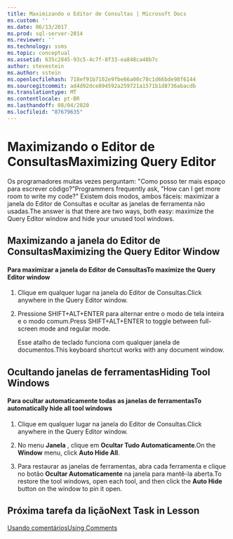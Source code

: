 ```yaml
---
title: Maximizando o Editor de Consultas | Microsoft Docs
ms.custom: ''
ms.date: 06/13/2017
ms.prod: sql-server-2014
ms.reviewer: ''
ms.technology: ssms
ms.topic: conceptual
ms.assetid: 635c2845-93c5-4c7f-8f33-ea848ca48b7c
author: stevestein
ms.author: sstein
ms.openlocfilehash: 718ef91b7102e9fbe66a00c78c1d66bde98f6144
ms.sourcegitcommit: ad4d92dce894592a259721a1571b1d8736abacdb
ms.translationtype: MT
ms.contentlocale: pt-BR
ms.lasthandoff: 08/04/2020
ms.locfileid: "87679635"
---
```

# <a name="maximizing-query-editor"></a><span data-ttu-id="91753-102">Maximizando o Editor de Consultas</span><span class="sxs-lookup"><span data-stu-id="91753-102">Maximizing Query Editor</span></span>
  <span data-ttu-id="91753-103">Os programadores muitas vezes perguntam: "Como posso ter mais espaço para escrever código?"</span><span class="sxs-lookup"><span data-stu-id="91753-103">Programmers frequently ask, "How can I get more room to write my code?"</span></span> <span data-ttu-id="91753-104">Existem dois modos, ambos fáceis: maximizar a janela do Editor de Consultas e ocultar as janelas de ferramenta não usadas.</span><span class="sxs-lookup"><span data-stu-id="91753-104">The answer is that there are two ways, both easy: maximize the Query Editor window and hide your unused tool windows.</span></span>  
  
## <a name="maximizing-the-query-editor-window"></a><span data-ttu-id="91753-105">Maximizando a janela do Editor de Consultas</span><span class="sxs-lookup"><span data-stu-id="91753-105">Maximizing the Query Editor Window</span></span>  
  
#### <a name="to-maximize-the-query-editor-window"></a><span data-ttu-id="91753-106">Para maximizar a janela do Editor de Consultas</span><span class="sxs-lookup"><span data-stu-id="91753-106">To maximize the Query Editor window</span></span>  
  
1.  <span data-ttu-id="91753-107">Clique em qualquer lugar na janela do Editor de Consultas.</span><span class="sxs-lookup"><span data-stu-id="91753-107">Click anywhere in the Query Editor window.</span></span>  
  
2.  <span data-ttu-id="91753-108">Pressione SHIFT+ALT+ENTER para alternar entre o modo de tela inteira e o modo comum.</span><span class="sxs-lookup"><span data-stu-id="91753-108">Press SHIFT+ALT+ENTER to toggle between full-screen mode and regular mode.</span></span>  
  
     <span data-ttu-id="91753-109">Esse atalho de teclado funciona com qualquer janela de documentos.</span><span class="sxs-lookup"><span data-stu-id="91753-109">This keyboard shortcut works with any document window.</span></span>  
  
## <a name="hiding-tool-windows"></a><span data-ttu-id="91753-110">Ocultando janelas de ferramentas</span><span class="sxs-lookup"><span data-stu-id="91753-110">Hiding Tool Windows</span></span>  
  
#### <a name="to-automatically-hide-all-tool-windows"></a><span data-ttu-id="91753-111">Para ocultar automaticamente todas as janelas de ferramentas</span><span class="sxs-lookup"><span data-stu-id="91753-111">To automatically hide all tool windows</span></span>  
  
1.  <span data-ttu-id="91753-112">Clique em qualquer lugar na janela do Editor de Consultas.</span><span class="sxs-lookup"><span data-stu-id="91753-112">Click anywhere in the Query Editor window.</span></span>  
  
2.  <span data-ttu-id="91753-113">No menu **Janela** , clique em **Ocultar Tudo Automaticamente**.</span><span class="sxs-lookup"><span data-stu-id="91753-113">On the **Window** menu, click **Auto Hide All**.</span></span>  
  
3.  <span data-ttu-id="91753-114">Para restaurar as janelas de ferramentas, abra cada ferramenta e clique no botão **Ocultar Automaticamente** na janela para mantê-la aberta.</span><span class="sxs-lookup"><span data-stu-id="91753-114">To restore the tool windows, open each tool, and then click the **Auto Hide** button on the window to pin it open.</span></span>  
  
## <a name="next-task-in-lesson"></a><span data-ttu-id="91753-115">Próxima tarefa da lição</span><span class="sxs-lookup"><span data-stu-id="91753-115">Next Task in Lesson</span></span>  
 [<span data-ttu-id="91753-116">Usando comentários</span><span class="sxs-lookup"><span data-stu-id="91753-116">Using Comments</span></span>](lesson-2-4-using-comments.md)  
  
  
